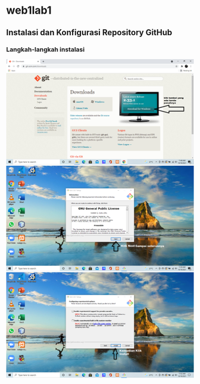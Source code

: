 # web1lab1
## Instalasi dan Konfigurasi Repository GitHub

### Langkah-langkah instalasi
![Gambar 1](screenshot/gambar1.png)
![Gambar 1](screenshot/gambar2.png)
![Gambar 1](screenshot/gambar3.png)